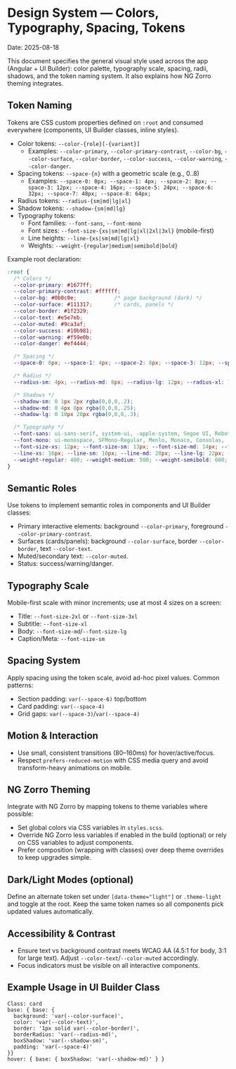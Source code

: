 # Design System — Colors, Typography, Spacing, Tokens

Date: 2025-08-18

This document specifies the general visual style used across the app (Angular + UI Builder): color palette, typography scale, spacing, radii, shadows, and the token naming system. It also explains how NG Zorro theming integrates.


## Token Naming

Tokens are CSS custom properties defined on `:root` and consumed everywhere (components, UI Builder classes, inline styles).

- Color tokens: `--color-{role}[-{variant}]`
  - Examples: `--color-primary`, `--color-primary-contrast`, `--color-bg`, `--color-surface`, `--color-border`, `--color-success`, `--color-warning`, `--color-danger`.
- Spacing tokens: `--space-{n}` with a geometric scale (e.g., 0..8)
  - Examples: `--space-0: 0px; --space-1: 4px; --space-2: 8px; --space-3: 12px; --space-4: 16px; --space-5: 24px; --space-6: 32px; --space-7: 48px; --space-8: 64px;`
- Radius tokens: `--radius-{sm|md|lg|xl}`
- Shadow tokens: `--shadow-{sm|md|lg}`
- Typography tokens:
  - Font families: `--font-sans`, `--font-mono`
  - Font sizes: `--font-size-{xs|sm|md|lg|xl|2xl|3xl}` (mobile-first)
  - Line heights: `--line-{xs|sm|md|lg|xl}`
  - Weights: `--weight-{regular|medium|semibold|bold}`

Example root declaration:
```css
:root {
  /* Colors */
  --color-primary: #1677ff;
  --color-primary-contrast: #ffffff;
  --color-bg: #0b0c0e;            /* page background (dark) */
  --color-surface: #111317;       /* cards, panels */
  --color-border: #1f2329;
  --color-text: #e5e7eb;
  --color-muted: #9ca3af;
  --color-success: #10b981;
  --color-warning: #f59e0b;
  --color-danger: #ef4444;

  /* Spacing */
  --space-0: 0px; --space-1: 4px; --space-2: 8px; --space-3: 12px; --space-4: 16px; --space-5: 24px; --space-6: 32px; --space-7: 48px; --space-8: 64px;

  /* Radius */
  --radius-sm: 4px; --radius-md: 8px; --radius-lg: 12px; --radius-xl: 16px;

  /* Shadows */
  --shadow-sm: 0 1px 2px rgba(0,0,0,.2);
  --shadow-md: 0 4px 8px rgba(0,0,0,.25);
  --shadow-lg: 0 10px 20px rgba(0,0,0,.3);

  /* Typography */
  --font-sans: ui-sans-serif, system-ui, -apple-system, Segoe UI, Roboto, 'Helvetica Neue', Arial, 'Noto Sans', 'Apple Color Emoji', 'Segoe UI Emoji';
  --font-mono: ui-monospace, SFMono-Regular, Menlo, Monaco, Consolas, 'Liberation Mono', 'Courier New', monospace;
  --font-size-xs: 12px; --font-size-sm: 13px; --font-size-md: 14px; --font-size-lg: 16px; --font-size-xl: 18px; --font-size-2xl: 24px; --font-size-3xl: 32px;
  --line-xs: 16px; --line-sm: 18px; --line-md: 20px; --line-lg: 22px; --line-xl: 24px;
  --weight-regular: 400; --weight-medium: 500; --weight-semibold: 600; --weight-bold: 700;
}
```


## Semantic Roles

Use tokens to implement semantic roles in components and UI Builder classes:

- Primary interactive elements: background `--color-primary`, foreground `--color-primary-contrast`.
- Surfaces (cards/panels): background `--color-surface`, border `--color-border`, text `--color-text`.
- Muted/secondary text: `--color-muted`.
- Status: success/warning/danger.


## Typography Scale

Mobile-first scale with minor increments; use at most 4 sizes on a screen:

- Title: `--font-size-2xl` or `--font-size-3xl`
- Subtitle: `--font-size-xl`
- Body: `--font-size-md`/`--font-size-lg`
- Caption/Meta: `--font-size-sm`


## Spacing System

Apply spacing using the token scale, avoid ad-hoc pixel values. Common patterns:

- Section padding: `var(--space-6)` top/bottom
- Card padding: `var(--space-4)`
- Grid gaps: `var(--space-3)`/`var(--space-4)`


## Motion & Interaction

- Use small, consistent transitions (80–160ms) for hover/active/focus.
- Respect `prefers-reduced-motion` with CSS media query and avoid transform-heavy animations on mobile.


## NG Zorro Theming

Integrate with NG Zorro by mapping tokens to theme variables where possible:

- Set global colors via CSS variables in `styles.scss`.
- Override NG Zorro less variables if enabled in the build (optional) or rely on CSS variables to adjust components.
- Prefer composition (wrapping with classes) over deep theme overrides to keep upgrades simple.


## Dark/Light Modes (optional)

Define an alternate token set under `[data-theme="light"]` or `.theme-light` and toggle at the root. Keep the same token names so all components pick updated values automatically.


## Accessibility & Contrast

- Ensure text vs background contrast meets WCAG AA (4.5:1 for body, 3:1 for large text). Adjust `--color-text`/`--color-muted` accordingly.
- Focus indicators must be visible on all interactive components.


## Example Usage in UI Builder Class

```
Class: card
base: { base: {
  background: 'var(--color-surface)',
  color: 'var(--color-text)',
  border: '1px solid var(--color-border)',
  borderRadius: 'var(--radius-md)',
  boxShadow: 'var(--shadow-sm)',
  padding: 'var(--space-4)'
}}
hover: { base: { boxShadow: 'var(--shadow-md)' } }
```

